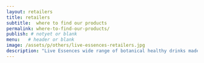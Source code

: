 ```yaml
---
layout: retailers
title: retailers
subtitle:  where to find our products
permalink: where-to-find-our-products/
publish: # notyet or blank
menu:   # header or blank
image: /assets/p/others/live-essences-retailers.jpg
description: "Live Essences wide range of botanical healthy drinks made from medicinal plants are available in Bali at this fine outlets " #max 160 char!
---
```

